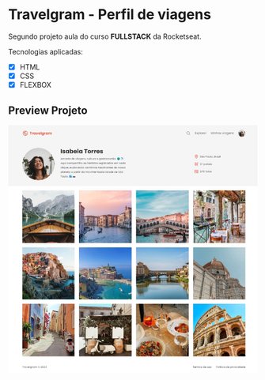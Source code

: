 # Travelgram - Perfil de viagens

Segundo projeto aula do curso **FULLSTACK** da Rocketseat.

Tecnologias aplicadas:
- [x]  HTML
- [x]  CSS
- [x]  FLEXBOX

## Preview Projeto

![Capa Projeto](/imgs/preview_project.jpg)